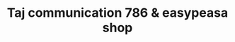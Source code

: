 ---
title: "Taj communication 786 & easypeasa shop"
url: /karachi/taj-communication-786-and-easypeasa-shop/
shop: mobile phone
---